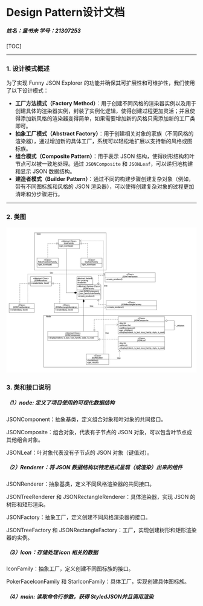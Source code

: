 # Design Pattern设计文档

##### 姓名：童书未		学号：21307253

[TOC]

------

### 1. 设计模式概述

为了实现 Funny JSON Explorer 的功能并确保其可扩展性和可维护性，我们使用了以下设计模式：
- **工厂方法模式（Factory Method）**：用于创建不同风格的渲染器实例以及用于创建具体的渲染器实例，封装了实例化逻辑，使得创建过程更加灵活；并且使得添加新风格的渲染器变得简单，如果需要增加新的风格只需添加新的工厂类即可。
- **抽象工厂模式（Abstract Factory）**：用于创建相关对象的家族（不同风格的渲染器），通过增加新的具体工厂，系统可以轻松地扩展以支持新的风格或图标族。
- **组合模式（Composite Pattern）**：用于表示 JSON 结构，使得树形结构和叶节点可以被一致地处理。通过 `JSONComposite` 和 `JSONLeaf`，可以递归地构建和显示 JSON 数据结构。
- **建造者模式（Builder Pattern）**：通过不同的构建步骤创建复杂对象（例如，带有不同图标族和风格的 JSON 渲染器），可以使得创建复杂对象的过程更加清晰和分步骤进行。

------

### 2. 类图

![UML](UML.jpg)

### 3. 类和接口说明

##### （1）node: 定义了项目使用的可视化数据结构

JSONComponent：抽象基类，定义组合对象和叶对象的共同接口。

JSONComposite：组合对象，代表有子节点的 JSON 对象，可以包含叶节点或其他组合对象。

JSONLeaf：叶对象代表没有子节点的 JSON 对象（键值对）。

##### （2）Renderer：将 JSON 数据结构以特定格式呈现（或渲染）出来的组件

JSONRenderer：抽象基类，定义不同风格渲染器的共同接口。

JSONTreeRenderer 和 JSONRectangleRenderer：具体渲染器，实现 JSON 的树形和矩形渲染。

JSONFactory：抽象工厂，定义创建不同风格渲染器的接口。

JSONTreeFactory 和 JSONRectangleFactory：工厂，实现创建树形和矩形渲染器的实例。

##### （3）Icon：存储处理 icon 相关的数据

IconFamily：抽象工厂，定义创建不同图标族的接口。

PokerFaceIconFamily 和 StarIconFamily：具体工厂，实现创建具体图标族。

##### （4）main: 读取命令行参数，获得 StyledJSON并且调用渲染